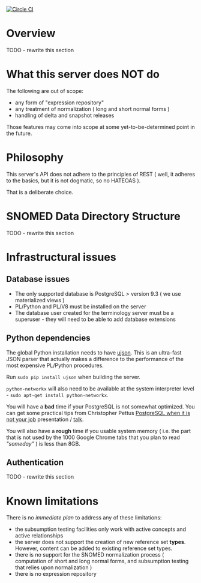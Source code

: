[![Circle CI](https://circleci.com/gh/savannahinformatics/slade360-terminology-server.svg?style=svg)](https://circleci.com/gh/savannahinformatics/slade360-terminology-server)

# Overview

TODO - rewrite this section

# What this server does **NOT** do
The following are out of scope:
 * any form of "expression repository"
 * any treatment of normalization ( long and short normal forms )
 * handling of delta and snapshot releases

Those features may come into scope at some yet-to-be-determined point in the
future.

# Philosophy
This server's API does not adhere to the principles of REST ( well, it adheres
to the basics, but it is not dogmatic, so no HATEOAS ).

That is a deliberate choice.

# SNOMED Data Directory Structure

TODO - rewrite this section

# Infrastructural issues
## Database issues
 * The only supported database is PostgreSQL > version 9.3 ( we use materialized views )
 * PL/Python and PL/V8 must be installed on the server
 * The database user created for the terminology server must be a superuser - they will need to be able to add database extensions

## Python dependencies
The global Python installation needs to have [ujson](https://pypi.python.org/pypi/ujson). This is an ultra-fast JSON
parser that actually makes a difference to the performance of the most expensive PL/Python procedures.

Run `sudo pip install ujson` when building the server.

`python-networkx` will also need to be available at the system interpreter level - `sudo apt-get install python-networkx`.

You will have a **bad** time if your PostgreSQL is not somewhat optimized.
You can get some practical tips from Christopher Pettus [PostgreSQL when it is
not your job](http://thebuild.com/presentations/not-your-job.pdf) presentation
/ [talk](https://www.youtube.com/watch?v=3yhfW1BDOSQ).

You will also have a **rough** time if you usable system memory ( i.e. the
part that is not used by the 1000 Google Chrome tabs that you plan to read
*"someday"* ) is less than 8GB.

## Authentication
TODO - rewrite this section

# Known limitations
There is no *immediate plan* to address any of these limitations:

 * the subsumption testing facilities only work with active concepts and active
 relationships
 * the server does not support the creation of new reference set **types**.
 However, content can be added to existing reference set types.
 * there is no support for the SNOMED normalization process ( computation of
 short and long normal forms, and subsumption testing that relies upon
 normalization )
 * there is no expression repository
